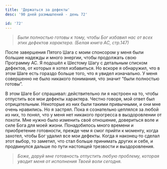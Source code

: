 ```yaml
---
title: 'Держаться за дефекты'
desc: '90 дней размышлений - день 72'

id: '72'
---
```


> _Были полностью готовы к тому, чтобы Бог избавил нас от всех этих дефектов
> характера. (Белая книга АС, стр.147)_

После завершения Пятого Шага с моим спонсором у меня были большие надежды и
много энергии, чтобы продолжать свою Программу АС. Я подошёл к Шестому Шагу с
детальным списком дефектов, от которых я хотел избавиться. Но вскоре я
обнаружил, что в этом Шаге есть гораздо больше того, что я увидел изначально.
У меня совершенно не было никакого понимания, что значит “были полностью
готовы”.

В этом Шаге Бог спрашивал: действительно ли я настроен на то, чтобы отпустить
все мои дефекты характера. Честно говоря, мой ответ был отрицательным.
Некоторые из них были такими привычными, и они мне очень нравились. Но я
застрял. Пока я сознательно цеплялся за любой из них, то понял, что у меня нет
никакого прогресса в выздоровлении от похоти. Мне нужно было изменить своё
отношение, довериться воле и силе Бога для моей жизни. Понадобилось много
времени и приобретение готовности, прежде чем я смог прийти к моменту, когда
захотел, чтобы Бог удалил все мои дефекты. Когда я наконец-то сделал этот
выбор, то заметил, что стал больше принимать других и себя, и продвинулся
дальше по пути настоящей трезвости и выздоровления.

> _Боже, даруй мне готовность отпустить любую проблему, которая уводит меня от
> исполнения Твоей воли сегодня._
